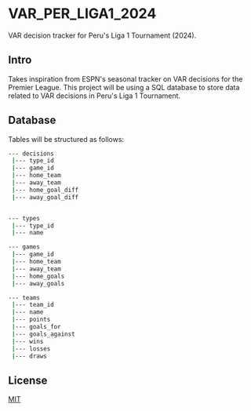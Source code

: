 # VAR_PER_LIGA1_2024
VAR decision tracker for Peru's Liga 1 Tournament (2024).

## Intro
Takes inspiration from ESPN's seasonal tracker on
VAR decisions for the Premier League. This project
will be using a SQL database to store data related
to VAR decisions in Peru's Liga 1 Tournament.

## Database
Tables will be structured as follows:
```bash
--- decisions
 |--- type_id
 |--- game_id
 |--- home_team
 |--- away_team
 |--- home_goal_diff
 |--- away_goal_diff


--- types
 |--- type_id
 |--- name

--- games
 |--- game_id
 |--- home_team
 |--- away_team
 |--- home_goals
 |--- away_goals

--- teams
 |--- team_id
 |--- name
 |--- points
 |--- goals_for
 |--- goals_against
 |--- wins
 |--- losses
 |--- draws

```

## License
[MIT](https://choosealicense.com/licenses/mit/)
